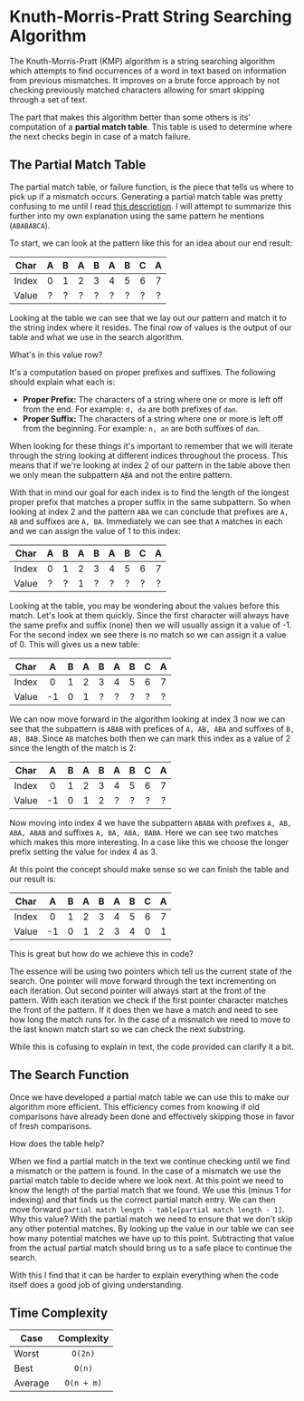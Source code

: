 # Knuth-Morris-Pratt String Searching Algorithm

The Knuth-Morris-Pratt (KMP) algorithm is a string searching algorithm which
attempts to find occurrences of a word in text based on information from
previous mismatches. It improves on a brute force approach by not checking
previously matched characters allowing for smart skipping through a set of
text.

The part that makes this algorithm better than some others is its' computation
of a **partial match table**. This table is used to determine where the next checks
begin in case of a match failure.

## The Partial Match Table

The partial match table, or failure function, is the piece that tells us where
to pick up if a mismatch occurs. Generating a partial match table was pretty
confusing to me until I read [this description](http://jakeboxer.com/blog/2009/12/13/the-knuth-morris-pratt-algorithm-in-my-own-words/).
I will attempt to summarize this further into my own explanation using the same
pattern he mentions (`ABABABCA`).

To start, we can look at the pattern like this for an idea about our end
result:

| Char  | A | B | A | B | A | B | C | A |
|:-----:|:-:|:-:|:-:|:-:|:-:|:-:|:-:|:-:|
| Index | 0 | 1 | 2 | 3 | 4 | 5 | 6 | 7 |
| Value | ? | ? | ? | ? | ? | ? | ? | ? |

Looking at the table we can see that we lay out our pattern and match it to the
string index where it resides. The final row of values is the output of our
table and what we use in the search algorithm.

What's in this value row?

It's a computation based on proper prefixes and suffixes. The following should
explain what each is:

- **Proper Prefix:** The characters of a string where one or more is left off
  from the end. For example: `d, da` are both prefixes of `dan`.
- **Proper Suffix:** The characters of a string where one or more is left off
  from the beginning. For example: `n, an` are both suffixes of `dan`.

When looking for these things it's important to remember that we will iterate
through the string looking at different indices throughout the process. This
means that if we're looking at index 2 of our pattern in the table above then
we only mean the subpattern `ABA` and not the entire pattern.

With that in mind our goal for each index is to find the length of the longest
proper prefix that matches a proper suffix in the same subpattern. So when
looking at index 2 and the pattern `ABA` we can conclude that prefixes are `A,
AB` and suffixes are `A, BA`. Immediately we can see that `A` matches in each
and we can assign the value of 1 to this index:

| Char  | A | B | A | B | A | B | C | A |
|:-----:|:-:|:-:|:-:|:-:|:-:|:-:|:-:|:-:|
| Index | 0 | 1 | 2 | 3 | 4 | 5 | 6 | 7 |
| Value | ? | ? | 1 | ? | ? | ? | ? | ? |

Looking at the table, you may be wondering about the values before this match.
Let's look at them quickly. Since the first character will always have the same
prefix and suffix (none) then we will usually assign it a value of -1. For the
second index we see there is no match so we can assign it a value of 0. This
will gives us a new table:

| Char  | A  | B | A | B | A | B | C | A |
|:-----:|:--:|:-:|:-:|:-:|:-:|:-:|:-:|:-:|
| Index | 0  | 1 | 2 | 3 | 4 | 5 | 6 | 7 |
| Value | -1 | 0 | 1 | ? | ? | ? | ? | ? |

We can now move forward in the algorithm looking at index 3 now we can see that
the subpattern is `ABAB` with prefices of `A, AB, ABA` and suffixes of `B, AB,
BAB`. Since `AB` matches both then we can mark this index as a value of 2 since
the length of the match is 2:

| Char  | A  | B | A | B | A | B | C | A |
|:-----:|:--:|:-:|:-:|:-:|:-:|:-:|:-:|:-:|
| Index | 0  | 1 | 2 | 3 | 4 | 5 | 6 | 7 |
| Value | -1 | 0 | 1 | 2 | ? | ? | ? | ? |

Now moving into index 4 we have the subpattern `ABABA` with prefixes `A, AB,
ABA, ABAB` and suffixes `A, BA, ABA, BABA`. Here we can see two matches which
makes this more interesting. In a case like this we choose the longer prefix
setting the value for index 4 as 3.

At this point the concept should make sense so we can finish the table and our
result is:

| Char  | A  | B | A | B | A | B | C | A |
|:-----:|:--:|:-:|:-:|:-:|:-:|:-:|:-:|:-:|
| Index | 0  | 1 | 2 | 3 | 4 | 5 | 6 | 7 |
| Value | -1 | 0 | 1 | 2 | 3 | 4 | 0 | 1 |

This is great but how do we achieve this in code?

The essence will be using two pointers which tell us the current state of the
search. One pointer will move forward through the text incrementing on each
iteration. Out second pointer will always start at the front of the pattern. With
each iteration we check if the first pointer character matches the front of the
pattern. If it does then we have a match and need to see how long the match
runs for. In the case of a mismatch we need to move to the last known match
start so we can check the next substring.

While this is cofusing to explain in text, the code provided can clarify it a
bit.

## The Search Function

Once we have developed a partial match table we can use this to make our
algorithm more efficient. This efficiency comes from knowing if old comparisons
have already been done and effectively skipping those in favor of fresh
comparisons.

How does the table help?

When we find a partial match in the text we continue checking until we find a
mismatch or the pattern is found. In the case of a mismatch we use the partial
match table to decide where we look next. At this point we need to know the
length of the partial match that we found. We use this (minus 1 for indexing)
and that finds us the correct partial match entry. We can then move forward
`partial match length - table[partial match length - 1]`. Why this value? With
the partial match we need to ensure that we don't skip any other potential
matches. By looking up the value in our table we can see how many potential
matches we have up to this point. Subtracting that value from the actual
partial match should bring us to a safe place to continue the search.

With this I find that it can be harder to explain everything when the code
itself does a good job of giving understanding.


## Time Complexity

| Case      | Complexity  |
| --------- |:-----------:|
| Worst     | `O(2n)`     |
| Best      | `O(n)`      |
| Average   | `O(n + m)`  |
